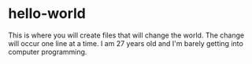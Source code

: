 # hello-world
This is where you will create files that will change the world. The change will occur one line at a time.
I am 27 years old and I'm barely getting into computer programming.
